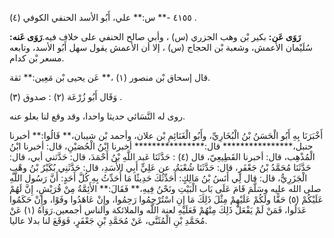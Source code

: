 ٤١٥٥ -** س:** علي، أَبُو الأسد الحنفي الكوفي (٤) .

**رَوَى عَن:** بكير بْن وهب الجزري (س) ، وأبي صالح الحنفي على خلاف فيه.**رَوَى عَنه:** سُلَيْمان الأعمش، وشعبة بْن الحجاج (س) ، إلا أن الأعمش يقول سهل أَبُو الأسد، وتابعه مسعر بْن كدام.

قال إسحاق بْن منصور (١) ،** عَن يحيى بْن مَعِين:** ثقة.

وَقَال أَبُو زُرْعَة (٢) : صدوق (٣) .

روى له النَّسَائي حديثا واحدا، وقد وقع لنا بعلو عنه.

أَخْبَرَنَا بِهِ أَبُو الْحَسَنُ بْنُ الْبُخَارِيِّ، وأَبُو الْغَنَائِمِ بْن علان، وأحمد بْن شيبان،** قَالُوا:** أخبرنا حنبل،**************** قال:**************** أخبرنا ابْنُ الْحُصَيْنِ، قال: أخبرنا ابْنُ الْمُذْهِب، قال: أخبرنا القَطِيعِيّ، قال (٤) : حَدَّثَنَا عَبد اللَّهِ بْنُ أَحْمَدَ، قال: حَدَّثني أبي، قال: حَدَّثَنَا مُحَمَّدُ بْنُ جَعْفَرٍ، قال: حَدَّثَنَا شُعْبَةُ، عن عَلِيٍّ أَبِي الأَسَدِ، قال: حَدَّثَنِي بُكَيْرُ بْنُ وهْبٍ الْجَزَرِيُّ، قال: قال لِي أَنَسُ بْنُ مَالِكٍ: أُحَدِّثُكَ حَدِيثًا مَا أُحَدِّثُ بِهِ كُلَّ أَحَدٍ: أَنَّ رَسُول اللَّهِ صلى الله عليه وسَلَّمَ قَامَ عَلَى بَابِ الْبَيْتِ ونَحْنُ فِيهِ،** فَقَالَ:** الأَئِمَّةُ مِنْ قُرَيْشٍ، إِنَّ لَهُمْ عَلَيْكُمْ (٥) حَقًّا ولَكُمْ عَلَيْهِمْ مِثْلَ ذَلِكَ مَا إِنِ اسْتُرْحِمُوا رَحِمُوا، وإِنْ عَاهَدُوا وفَوْا، وإِنْ حَكَمُوا عَدَلُوا، فَمَنْ لَمْ يَفْعَلْ ذَلِكَ مِنْهُمْ فَعَلَيْهِ لعنة اللَّه والملائكة والناس أجمعين.رَوَاهُ (١) عَنْ مُحَمَّدِ بْنِ الْمُثَنَّى، عَنْ مُحَمَّدِ بْنِ جَعْفَرٍ، فَوَقَعَ لنا بدلا عاليا.